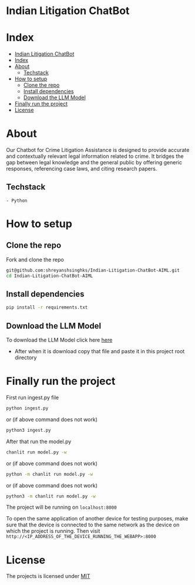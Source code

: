 # Indian Litigation ChatBot

# Index

- [Indian Litigation ChatBot](#indian-litigation-chatbot)
- [Index](#index)
- [About](#about)
  - [Techstack](#techstack)
- [How to setup](#how-to-setup)
  - [Clone the repo](#clone-the-repo)
  - [Install dependencies](#install-dependencies)
  - [Download the LLM Model](#download-the-llm-model)
- [Finally run the project](#finally-run-the-project)
- [License](#license)

# About

Our Chatbot for Crime Litigation Assistance is designed to provide accurate and contextually relevant legal information related to crime. It bridges the gap between legal knowledge and the general public by offering generic responses, referencing case laws, and citing research papers.

## Techstack

    - Python

# How to setup

## Clone the repo

Fork and clone the repo

```bash
git@github.com:shreyanshsinghks/Indian-Litigation-ChatBot-AIML.git
cd Indian-Litigation-ChatBot-AIML
```

## Install dependencies

```bash
pip install -r requirements.txt
```
## Download the LLM Model

To download the LLM Model click here [here](https://cloud.walletconnect.com/sign-in)
 - After when it is download copy that file and paste it in this project root directory

# Finally run the project

First run ingest.py file

```bash
python ingest.py
```
or (if above command does not work)

```bash
python3 ingest.py
```
After that run the model.py

```bash
chanlit run model.py -w
```
or (if above command does not work)
```bash
python -m chanlit run model.py -w
```

or (if above command does not work)
```bash
python3 -m chanlit run model.py -w
```

The project will be running on `localhost:8000`

To open the same application of another device for testing purposes, make sure that the device is connected to the same network as the device on which the project is running. Then visit `http://<IP_ADDRESS_OF_THE_DEVICE_RUNNING_THE_WEBAPP>:8000`

# License

The projects is licensed under [MIT](https://choosealicense.com/licenses/mit/)
